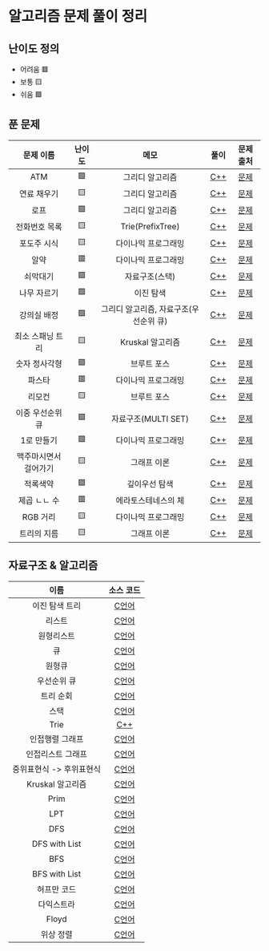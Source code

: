 # 알고리즘 문제 풀이 정리

## 난이도 정의
* 어려움 🟥
* 보통 🟨
* 쉬움 🟩

## 푼 문제

|  문제 이름  |  난이도  |  메모  |  풀이  |  문제 출처  |
|:----------:|:--------:|:-----:|:------:|:------:|
| ATM | 🟩 | 그리디 알고리즘 | [C++](https://github.com/techbless/algorithm-playground/blob/master/challenges/BOJ11399.md) | [문제](https://www.acmicpc.net/problem/11399) |
| 연료 채우기 | 🟨 | 그리디 알고리즘 | [C++](https://github.com/techbless/algorithm-playground/blob/master/challenges/BOJ1826.md) | [문제](https://www.acmicpc.net/problem/1826) |
| 로프 | 🟩 | 그리디 알고리즘 | [C++](https://github.com/techbless/algorithm-playground/blob/master/challenges/BOJ2217.md) | [문제](https://www.acmicpc.net/problem/2217) |
| 전화번호 목록 | 🟨 | Trie(PrefixTree) | [C++](https://github.com/techbless/algorithm-playground/blob/master/challenges/BOJ5052.md) | [문제](https://www.acmicpc.net/problem/5052) |
| 포도주 시식 | 🟨 | 다이나믹 프로그래밍 | [C++](https://github.com/techbless/algorithm-playground/blob/master/challenges/BOJ2156.md) | [문제](https://www.acmicpc.net/problem/2156) |
| 알약 | 🟥 | 다이나믹 프로그래밍 | [C++](https://github.com/techbless/algorithm-playground/blob/master/challenges/BOJ4811.md) | [문제](https://www.acmicpc.net/problem/4811) |
| 쇠막대기 | 🟩 | 자료구조(스택) | [C++](https://github.com/techbless/algorithm-playground/blob/master/challenges/BOJ10799.md) | [문제](https://www.acmicpc.net/problem/10799) |
| 나무 자르기 | 🟩 | 이진 탐색 | [C++](https://github.com/techbless/algorithm-playground/blob/master/challenges/BOJ2805.md) | [문제](https://www.acmicpc.net/problem/2805) |
| 강의실 배정 | 🟩 | 그리디 알고리즘, 자료구조(우선순위 큐) | [C++](https://github.com/techbless/algorithm-playground/blob/master/challenges/BOJ11000.md) | [문제](https://www.acmicpc.net/problem/11000) |
| 최소 스패닝 트리 | 🟨 | Kruskal 알고리즘 | [C++](https://github.com/techbless/algorithm-playground/blob/master/challenges/BOJ1197.md) | [문제](https://www.acmicpc.net/problem/1197) |
| 숫자 정사각형 | 🟩 | 브루트 포스 | [C++](https://github.com/techbless/algorithm-playground/blob/master/challenges/BOJ1051.md) | [문제](https://www.acmicpc.net/problem/1051) |
| 파스타 | 🟥 | 다이나믹 프로그래밍 | [C++](https://github.com/techbless/algorithm-playground/blob/master/challenges/BOJ5546.md) | [문제](https://www.acmicpc.net/problem/5546) |
| 리모컨 | 🟨 | 브루트 포스 | [C++](https://github.com/techbless/algorithm-playground/blob/master/challenges/BOJ1107.md) | [문제](https://www.acmicpc.net/problem/1107) |
| 이중 우선순위 큐 | 🟩 | 자료구조(MULTI SET) | [C++](https://github.com/techbless/algorithm-playground/blob/master/challenges/BOJ7662.md) | [문제](https://www.acmicpc.net/problem/7662) |
| 1로 만들기 | 🟩 | 다이나믹 프로그래밍 | [C++](https://github.com/techbless/algorithm-playground/blob/master/challenges/BOJ1463.md) | [문제](https://www.acmicpc.net/problem/1463) |
| 맥주마시면서 걸어가기 | 🟨 | 그래프 이론 | [C++](https://github.com/techbless/algorithm-playground/blob/master/challenges/BOJ9205.md) | [문제](https://www.acmicpc.net/problem/9205) |
| 적록색약 | 🟩 | 깊이우선 탐색 | [C++](https://github.com/techbless/algorithm-playground/blob/master/challenges/BOJ10026.md) | [문제](https://www.acmicpc.net/problem/10026) |
| 제곱 ㄴㄴ 수 | 🟥 | 에라토스테네스의 체 | [C++](https://github.com/techbless/algorithm-playground/blob/master/challenges/BOJ1016.md) | [문제](https://www.acmicpc.net/problem/1016) |
| RGB 거리 | 🟨 | 다이나믹 프로그래밍 | [C++](https://github.com/techbless/algorithm-playground/blob/master/challenges/BOJ1149.md) | [문제](https://www.acmicpc.net/problem/1149) |
| 트리의 지름 | 🟨 | 그래프 이론 | [C++](https://github.com/techbless/algorithm-playground/blob/master/challenges/BOJ1167.md) | [문제](https://www.acmicpc.net/problem/1167)

## 자료구조 & 알고리즘

| 이름 | 소스 코드 |
|:----:|:--------:|
| 이진 탐색 트리 | [C언어](https://github.com/techbless/algorithm-playground/blob/master/DataStructure/BinaryTreeSearch.c) |
| 리스트 | [C언어](https://github.com/techbless/algorithm-playground/blob/master/DataStructure/List.c) |
| 원형리스트 | [C언어](https://github.com/techbless/algorithm-playground/blob/master/DataStructure/CircularList.c) |
| 큐 | [C언어](https://github.com/techbless/algorithm-playground/blob/master/DataStructure/Queue.c) |
| 원형큐 | [C언어](https://github.com/techbless/algorithm-playground/blob/master/DataStructure/CircularQueue.c) |
| 우선순위 큐 | [C언어](https://github.com/techbless/algorithm-playground/blob/master/DataStructure/PriorityQueue.c) |
| 트리 순회 | [C언어](https://github.com/techbless/algorithm-playground/blob/master/DataStructure/TreeTraversal.c) |
| 스택 | [C언어](https://github.com/techbless/algorithm-playground/blob/master/DataStructure/Stack.c) |
| Trie | [C++](https://github.com/techbless/algorithm-playground/blob/master/DataStructure/Trie.cpp) |
| 인접행렬 그래프 | [C언어](https://github.com/techbless/algorithm-playground/blob/master/DataStructure/graphUsingAdjMat.c) |
| 인접리스트 그래프 | [C언어](https://github.com/techbless/algorithm-playground/blob/master/DataStructure/graphUsingList.c) |
| 중위표현식 -> 후위표현식 | [C언어](https://github.com/techbless/algorithm-playground/blob/master/DataStructure/InFix2Postfix.c) |
| Kruskal 알고리즘 | [C언어](https://github.com/techbless/algorithm-playground/blob/master/Algorithm/Kruskal.c) |
| Prim | [C언어](https://github.com/techbless/algorithm-playground/blob/master/Algorithm/Prim.c) |
| LPT | [C언어](https://github.com/techbless/algorithm-playground/blob/master/Algorithm/LPT.c) |
| DFS | [C언어](https://github.com/techbless/algorithm-playground/blob/master/Algorithm/DFS.c) |
| DFS with List | [C언어](https://github.com/techbless/algorithm-playground/blob/master/Algorithm/DFS_LIST.c) |
| BFS | [C언어](https://github.com/techbless/algorithm-playground/blob/master/Algorithm/BFS.c) |
| BFS with List | [C언어](https://github.com/techbless/algorithm-playground/blob/master/Algorithm/BFS_LIST.c) |
| 허프만 코드 | [C언어](https://github.com/techbless/algorithm-playground/blob/master/Algorithm/huffman.c) |
| 다익스트라 | [C언어](https://github.com/techbless/algorithm-playground/blob/master/Algorithm/Dijkstra.c) |
| Floyd | [C언어](https://github.com/techbless/algorithm-playground/blob/master/Algorithm/Floyd.c) |
| 위상 정렬 | [C언어](https://github.com/techbless/algorithm-playground/blob/master/Algorithm/TopologicalSort.c) |
